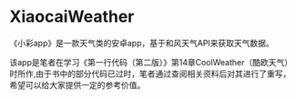 # XiaocaiWeather
《小彩app》是一款天气类的安卓app，基于和风天气API来获取天气数据。

该app是笔者在学习《第一行代码（第二版）》第14章CoolWeather（酷欧天气）时所作,由于书中的部分代码已过时，笔者通过查阅相关资料后对其进行了重写，希望可以给大家提供一定的参考价值。
